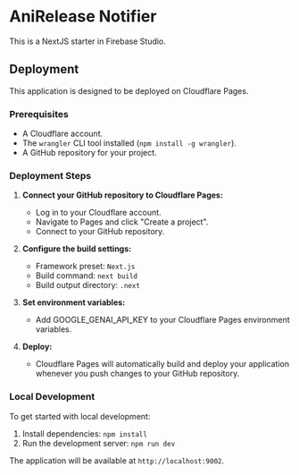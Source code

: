 # AniRelease Notifier

This is a NextJS starter in Firebase Studio.

## Deployment

This application is designed to be deployed on Cloudflare Pages. 

### Prerequisites

- A Cloudflare account.
- The `wrangler` CLI tool installed (`npm install -g wrangler`).
- A GitHub repository for your project.

### Deployment Steps

1.  **Connect your GitHub repository to Cloudflare Pages:**
    -   Log in to your Cloudflare account.
    -   Navigate to Pages and click "Create a project".
    -   Connect to your GitHub repository.

2.  **Configure the build settings:**
    -   Framework preset: `Next.js`
    -   Build command: `next build`
    -   Build output directory: `.next`

3.  **Set environment variables:**
    - Add GOOGLE_GENAI_API_KEY to your Cloudflare Pages environment variables.

4.  **Deploy:**
    -   Cloudflare Pages will automatically build and deploy your application whenever you push changes to your GitHub repository.

### Local Development

To get started with local development:

1.  Install dependencies: `npm install`
2.  Run the development server: `npm run dev`

The application will be available at `http://localhost:9002`.
